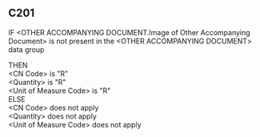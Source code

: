 ## C201
IF &lt;OTHER ACCOMPANYING DOCUMENT.Image of Other Accompanying Document&gt; is not present in the &lt;OTHER ACCOMPANYING DOCUMENT&gt; data group  
   
THEN  
    &lt;CN Code&gt; is "R"   
    &lt;Quantity&gt; is "R"   
    &lt;Unit of Measure Code&gt; is "R"   
ELSE   
    &lt;CN Code&gt; does not apply      
    &lt;Quantity&gt; does not apply      
    &lt;Unit of Measure Code&gt; does not apply

